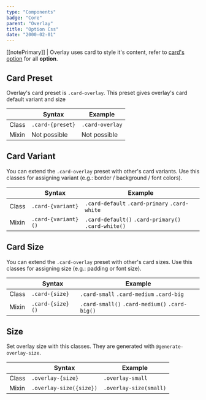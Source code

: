 ```yaml
---
type: "Components"
badge: "Core"
parent: "Overlay"
title: "Option Css"
date: "2000-02-01"
---
```


[[notePrimary]]
| Overlay uses card to style it's content, refer to [card's option](/components/card/option) for all **option**.

## Card Preset

Overlay's card preset is `.card-overlay`. This preset gives overlay's card default variant and size

<div class="table-scroll">

|                         | Syntax                                    | Example                       |
| ----------------------- | ----------------------------------------- | ----------------------------- |
| Class                   | `.card-{preset}`                         | `.card-overlay`              |
| Mixin                   | Not possible                              | Not possible                  |

</div>

<demo>
  <demovanilla src="vanilla/components/overlay/card-preset">
  </demovanilla>
</demo>

## Card Variant

You can extend the `.card-overlay` preset with other's card variants. Use this classes for assigning variant (e.g.: border / background / font colors).

<div class="table-scroll">

|                         | Syntax                                    | Example                       |
| ----------------------- | ----------------------------------------- | ----------------------------- |
| Class                   | `.card-{variant}`                     | `.card-default` `.card-primary` `.card-white` |
| Mixin                   | `.card-{variant}()`                   | `.card-default()` `.card-primary()` `.card-white()`        |

</div>

<demo>
  <demovanilla src="vanilla/components/overlay/card-variant">
  </demovanilla>
</demo>

## Card Size

You can extend the `.card-overlay` preset with other's card sizes. Use this classes for assigning size (e.g.: padding or font size).

<div class="table-scroll">

|                         | Syntax                                    | Example                       |
| ----------------------- | ----------------------------------------- | ----------------------------- |
| Class                   | `.card-{size}`                           | `.card-small` `.card-medium` `.card-big`|
| Mixin                   | `.card-{size}()`                         | `.card-small()` `.card-medium()` `.card-big()`         |

</div>

<demo>
  <demovanilla src="vanilla/components/overlay/card-size">
  </demovanilla>
</demo>

## Size

Set overlay size with this classes. They are generated with `@generate-overlay-size`.

<div class="table-scroll">

|                         | Syntax                                    | Example                       |
| ----------------------- | ----------------------------------------- | ----------------------------- |
| Class                   | `.overlay-{size}`                        | `.overlay-small`             |
| Mixin                   | `.overlay-size({size})`                   | `.overlay-size(small)`         |

</div>

<demo>
  <demovanilla src="vanilla/components/overlay/size">
  </demovanilla>
</demo>
